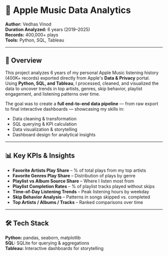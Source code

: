# 🎵 Apple Music Data Analytics

**Author:** Vedhas Vinod  
**Duration Analyzed:** 6 years (2019–2025)  
**Records:** 400,000+ plays  
**Tools:** Python, SQL, Tableau

---

## 📌 Overview
This project analyzes 6 years of my personal Apple Music listening history (400K+ records) exported directly from Apple's **Data & Privacy** portal.  
Using **Python, SQL, and Tableau**, I processed, cleaned, and visualized the data to uncover trends in top artists, genres, skip behavior, playlist engagement, and listening patterns over time.

The goal was to create a **full end-to-end data pipeline** — from raw export to final interactive dashboards — showcasing my skills in:
- Data cleaning & transformation
- SQL querying & KPI calculation
- Data visualization & storytelling
- Dashboard design for analytical insights

---

## 📊 Key KPIs & Insights
- **Favorite Artists Play Share** – % of total plays from my top artists
- **Favorite Genres Play Share** – Distribution of plays by genre
- **Playlist vs Album Source Share** – Where I listen most from
- **Playlist Completion Rates** – % of playlist tracks played without skips
- **Time-of-Day Listening Trends** – Peak listening hours by weekday
- **Skip Behavior Analysis** – Patterns in songs skipped vs. completed
- **Top Artists / Albums / Tracks** – Ranked comparisons over time

---

## 🛠 Tech Stack
**Python:** pandas, seaborn, matplotlib  
**SQL:** SQLite for querying & aggregations  
**Tableau:** Interactive dashboards for storytelling

